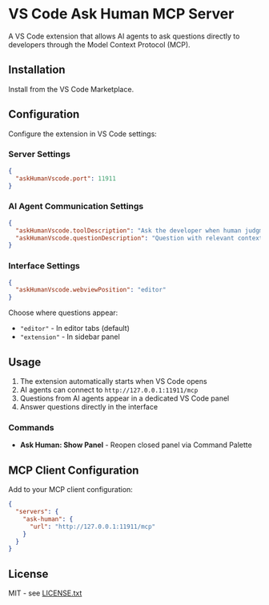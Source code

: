 # VS Code Ask Human MCP Server

A VS Code extension that allows AI agents to ask questions directly to developers through the Model Context Protocol (MCP).

## Installation

Install from the VS Code Marketplace.

## Configuration

Configure the extension in VS Code settings:

### Server Settings

```json
{
  "askHumanVscode.port": 11911
}
```

### AI Agent Communication Settings

```json
{
  "askHumanVscode.toolDescription": "Ask the developer when human judgment or context is needed for decision-making",
  "askHumanVscode.questionDescription": "Question with relevant context, current situation, and specific guidance needed"
}
```

### Interface Settings

```json
{
  "askHumanVscode.webviewPosition": "editor"
}
```

Choose where questions appear:

- `"editor"` - In editor tabs (default)
- `"extension"` - In sidebar panel

## Usage

1. The extension automatically starts when VS Code opens
2. AI agents can connect to `http://127.0.0.1:11911/mcp`
3. Questions from AI agents appear in a dedicated VS Code panel
4. Answer questions directly in the interface

### Commands

- **Ask Human: Show Panel** - Reopen closed panel via Command Palette

## MCP Client Configuration

Add to your MCP client configuration:

```json
{
  "servers": {
    "ask-human": {
      "url": "http://127.0.0.1:11911/mcp"
    }
  }
}
```

## License

MIT - see [LICENSE.txt](LICENSE.txt)
